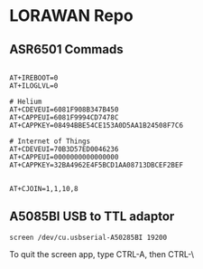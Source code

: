 # LORAWAN Repo



## ASR6501 Commads

```

AT+IREBOOT=0
AT+ILOGLVL=0

# Helium
AT+CDEVEUI=6081F908B347B450
AT+CAPPEUI=6081F9994CD7478C
AT+CAPPKEY=08494BBE54CE153A0D5AA1B24508F7C6

# Internet of Things
AT+CDEVEUI=70B3D57ED0046236
AT+CAPPEUI=0000000000000000
AT+CAPPKEY=32BA4962E4F5BCD1AA08713DBCEF2BEF


AT+CJOIN=1,1,10,8
```
## A5085BI USB to TTL adaptor

```
screen /dev/cu.usbserial-A50285BI 19200
```

To quit the screen app, type CTRL-A, then CTRL-\
